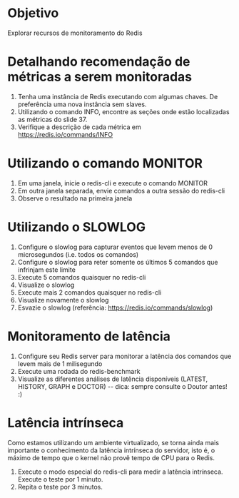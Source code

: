 # Objetivo

Explorar recursos de monitoramento do Redis

# Detalhando recomendação de métricas a serem monitoradas

1. Tenha uma instância de Redis executando com algumas chaves. De preferência uma nova instância sem slaves.
2. Utilizando o comando INFO, encontre as seções onde estão localizadas as métricas do slide 37. 
3. Verifique a descrição de cada métrica em https://redis.io/commands/INFO

# Utilizando o comando MONITOR

1. Em uma janela, inicie o redis-cli e execute o comando MONITOR
2. Em outra janela separada, envie comandos a outra sessão do redis-cli
3. Observe o resultado na primeira janela

# Utilizando o SLOWLOG

1. Configure o slowlog para capturar eventos que levem menos de 0 microsegundos (i.e. todos os comandos)
2. Configure o slowlog para reter somente os últimos 5 comandos que infrinjam este limite
3. Execute 5 comandos quaisquer no redis-cli
4. Visualize o slowlog
5. Execute mais 2 comandos quaisquer no redis-cli
6. Visualize novamente o slowlog
7. Esvazie o slowlog (referência: https://redis.io/commands/slowlog)

# Monitoramento de latência

1. Configure seu Redis server para monitorar a latência dos comandos que levem mais de 1 milisegundo
2. Execute uma rodada do redis-benchmark
3. Visualize as diferentes análises de latência disponíveis (LATEST, HISTORY, GRAPH e DOCTOR) -- dica: sempre consulte o Doutor antes! :)

# Latência intrínseca

Como estamos utilizando um ambiente virtualizado, se torna ainda mais importante o conhecimento da latência intrínseca do servidor, isto é, o máximo de tempo que o kernel não provê tempo de CPU para o Redis.

1. Execute o modo especial do redis-cli para medir a latência intrínseca. Execute o teste por 1 minuto.
2. Repita o teste por 3 minutos.